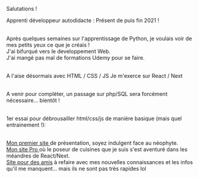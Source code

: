 Salutations !

Apprenti développeur autodidacte : Présent  de puis fin 2021 ! <br> <br>

Après quelques semaines sur l'apprentissage de Python, je voulais voir de mes petits yeux ce que je créais !<br>
J'ai bifurqué vers le developpement Web.<br>
J'ai mangé pas mal de formations Udemy pour se faire. <br> <br>

A l'aise désormais avec 
HTML / CSS / JS
Je m'exerce sur React / Next <br> <br>

A venir pour compléter, un passage sur php/SQL sera forcément nécessaire... bientôt ! <br> <br>

1er essai pour débrousailler html/css/js de manière basique (mais quel entrainement !): <br> <br>

<a href="https://barpat.fun/">Mon premier site </a> de présentation, soyez indulgent face au néophyte. <br>
<a href="https://christophe-cuisine.vercel.app/"> Mon site Pro </a> où le poseur de cuisines que je suis s'est aventuré dans les méandres de React/Next. <br>
<a href="https://barpat.fun/velo-expresso/"> Site pour des amis</a> à refaire avec mes nouvelles connaissances et les infos qu'il me manquent... mais ils ne sont pas très rapides lol


